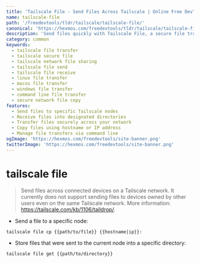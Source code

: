 ```yaml
---
title: 'Tailscale File - Send Files Across Tailscale | Online Free DevTools by Hexmos'
name: tailscale-file
path: '/freedevtools/tldr/tailscale/tailscale-file/'
canonical: 'https://hexmos.com/freedevtools/tldr/tailscale/tailscale-file/'
description: 'Send files quickly with Tailscale File, a secure file transfer tool. Easily transfer files between devices on your Tailscale network. Free online tool, no registration required.'
category: common
keywords:
  - tailscale file transfer
  - tailscale secure file
  - tailscale network file sharing
  - tailscale file send
  - tailscale file receive
  - linux file transfer
  - macos file transfer
  - windows file transfer
  - command line file transfer
  - secure network file copy
features:
  - Send files to specific Tailscale nodes
  - Receive files into designated directories
  - Transfer files securely across your network
  - Copy files using hostname or IP address
  - Manage file transfers via command line
ogImage: 'https://hexmos.com/freedevtools/site-banner.png'
twitterImage: 'https://hexmos.com/freedevtools/site-banner.png'
---
```


# tailscale file

> Send files across connected devices on a Tailscale network.
> It currently does not support sending files to devices owned by other users even on the same Tailscale network.
> More information: <https://tailscale.com/kb/1106/taildrop/>.

- Send a file to a specific node:

`tailscale file cp {{path/to/file}} {{hostname|ip}}:`

- Store files that were sent to the current node into a specific directory:

`tailscale file get {{path/to/directory}}`
